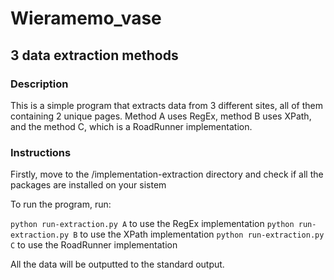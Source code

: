 # Wieramemo_vase
## 3 data extraction methods

### Description
This is a simple program that extracts data from 3 different sites, all of them containing 2 unique pages. Method A uses RegEx, method B uses XPath, and the method C, 
which is a RoadRunner implementation.

### Instructions
Firstly, move to the /implementation-extraction directory and check if all the packages are installed on your sistem

To run the program, run:

`python run-extraction.py A` to use the RegEx implementation
`python run-extraction.py B` to use the XPath implementation
`python run-extraction.py C` to use the RoadRunner implementation

All the data will be outputted to the standard output.
